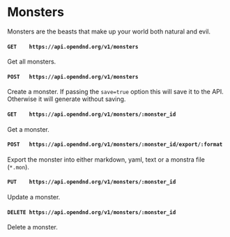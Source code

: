 # Monsters
Monsters are the beasts that make up your world both natural and evil.

#### `GET    https://api.opendnd.org/v1/monsters`
Get all monsters.

#### `POST   https://api.opendnd.org/v1/monsters`
Create a monster. If passing the `save=true` option this will save it to the API. Otherwise it will generate without saving.

#### `GET    https://api.opendnd.org/v1/monsters/:monster_id`
Get a monster.

#### `POST   https://api.opendnd.org/v1/monsters/:monster_id/export/:format`
Export the monster into either markdown, yaml, text or a monstra file (`*.mon`).

#### `PUT    https://api.opendnd.org/v1/monsters/:monster_id`
Update a monster.

#### `DELETE https://api.opendnd.org/v1/monsters/:monster_id`
Delete a monster.